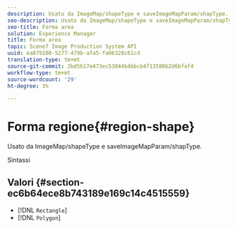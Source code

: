 ```yaml
---
description: Usato da ImageMap/shapeType e saveImageMapParam/shapType.
seo-description: Usato da ImageMap/shapeType e saveImageMapParam/shapType.
seo-title: Forma area
solution: Experience Manager
title: Forma area
topic: Scene7 Image Production System API
uuid: ea879108-5277-479b-afa5-fa06328c61cd
translation-type: tm+mt
source-git-commit: 2bd5b17e473ec53844b4bbcb4f13580b2d6bfaf4
workflow-type: tm+mt
source-wordcount: '29'
ht-degree: 3%

---
```



# Forma regione{#region-shape}

Usato da ImageMap/shapeType e saveImageMapParam/shapType.

Sintassi

## Valori {#section-ec6b64ece8b743189e169c14c4515559}

* [!DNL `Rectangle`]
* [!DNL `Polygon`]

